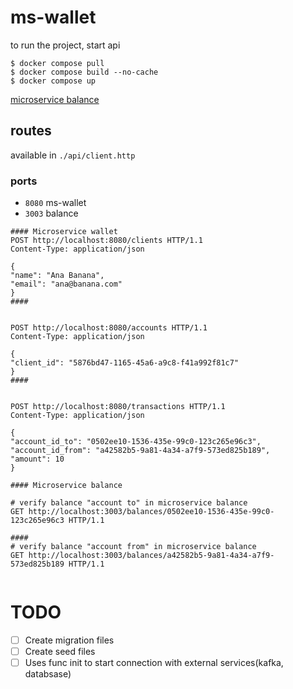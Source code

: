 # ms-wallet

to run the project, start api

```shell
$ docker compose pull
$ docker compose build --no-cache
$ docker compose up
```

[microservice balance](https://github.com/danilobandeira29/ms-wallet-balance)

## routes

available in `./api/client.http`

### ports

- `8080` ms-wallet
- `3003` balance

```http request
#### Microservice wallet
POST http://localhost:8080/clients HTTP/1.1
Content-Type: application/json

{
"name": "Ana Banana",
"email": "ana@banana.com"
}
####


POST http://localhost:8080/accounts HTTP/1.1
Content-Type: application/json

{
"client_id": "5876bd47-1165-45a6-a9c8-f41a992f81c7"
}
####


POST http://localhost:8080/transactions HTTP/1.1
Content-Type: application/json

{
"account_id_to": "0502ee10-1536-435e-99c0-123c265e96c3",
"account_id_from": "a42582b5-9a81-4a34-a7f9-573ed825b189",
"amount": 10
}

#### Microservice balance

# verify balance "account to" in microservice balance
GET http://localhost:3003/balances/0502ee10-1536-435e-99c0-123c265e96c3 HTTP/1.1

####
# verify balance "account from" in microservice balance
GET http://localhost:3003/balances/a42582b5-9a81-4a34-a7f9-573ed825b189 HTTP/1.1


```
# TODO

- [ ] Create migration files
- [ ] Create seed files
- [ ] Uses func init to start connection with external services(kafka, databsase)

